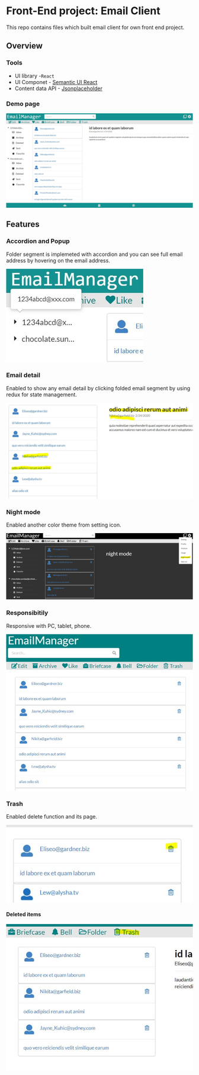 # Front-End project: Email Client

This repo contains files which built email client for own front end project.

## Overview

### Tools
* UI library -`React`
* UI Componet - [Semantic UI React](https://react.semantic-ui.com/)
* Content data API - [Jsonplaceholder](https://jsonplaceholder.typicode.com/)

### Demo page
<img src='https://github.com/noah992/email-client/blob/master/src/asset/Capture.JPG?raw=true' />

## Features

### Accordion and Popup

Folder segment is implemeted with accordion and you can see full email address by hovering on the email address.

<img src='https://github.com/noah992/email-client/blob/master/src/asset/Accordion-and-popup.JPG?raw=true' />

### Email detail

Enabled to show any email detail by clicking folded email segment by using redux for state management.

<img src='https://github.com/noah992/email-client/blob/master/src/asset/Main.JPG?raw=true' />

### Night mode

Enabled another color theme from setting icon.

<img src='https://github.com/noah992/email-client/blob/master/src/asset/Night-mode.JPG?raw=true' />

### Responsibitily

Responsive with PC, tablet, phone.

<img src='https://github.com/noah992/email-client/blob/master/src/asset/Responsivility.JPG?raw=true' />

### Trash

Enabled delete function and its page.

<img src='https://github.com/noah992/email-client/blob/master/src/asset/Trash-email.JPG?raw=true' />

#### Deleted items

<img src='https://github.com/noah992/email-client/blob/master/src/asset/Trash-page.JPG?raw=true' />
